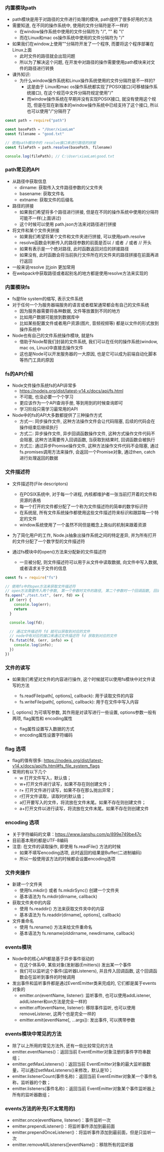 ### 内置模块path
+ path模块是用于对路径的文件进行处理的模块, path提供了很多好用的方法
+ 需要知道, 在不同的操作系统中, 使用的文件分隔符是不一样的
  - 在window操作系统中使用的文件分隔符为 "/", "\" 和 "\\"
  - 而在Linux和mac os操作系统中使用的文件分隔符为 "/"
+ 如果我们在window上使用"\"分隔符开发了一个程序, 而要将这个程序部署在Linux上面
  - 此时文件的路径就会出现问题
  - 所以为了解决这个问题, 在开发中对路径的操作需要使用path模块来对文件的路径进行转换
+ 课外知识:
  - 为什么window操作系统和Linux操作系统使用的文件分隔符是不一样的?
    + 这是由于 Linux和mac os操作系统都实现了POSIX接口(可移植操作系统接口), 在这个规范中文件分隔符规定使用"/"
    + 而window操作系统在早期并没有实现POSIX接口, 就没有使用这个规范, 但是在现在新版本的window操作系统中已经支持了这个接口, 所以也可以使用"/"分隔符了

``` js
const path = require("path")

const basePath = "/User/xiaoLam"
const filename = "good.txt"

// 使用path模块中的 resolve接口来进行路径的拼接
const filePath = path.resolve(basePath, filename)

console.log(filePath); // C:\User\xiaoLam\good.txt
```


### path常见的API
+ 从路径中获取信息
  - dirname: 获取传入文件路径参数的父文件夹
  - basename: 获取文件名
  - extname: 获取文件的后缀名
+ 路径的拼接
  - 如果我们希望将多个路径进行拼接, 但是在不同的操作系统中使用的分隔符可能不一样(上面讲过)
  - 这个时候可以使用 path.json方法来对路径进行拼接
+ 将文件和某个文件夹拼接
  - 如果我们希望将某个文件和文件夹进行拼接, 可以使用path.resolve
  - resolve函数会判断传入的路径参数的前面是否以 / 或者 ./ 或者 // 开头
  - 如果有表示是一个绝对路径, 此时函数返回对应的拼接路径
  - 如果没有, 此时函数会将当前执行文件所在的文件夹的路径拼接在前面再进行返回
+ 一般来说resolve 比join 更加常用
+ 在webpack中获取路径或者起别名的地方都是使用resolve方法来实现的

### 内置模块fs
+ fs是file system的缩写, 表示文件系统
+ 对于任何一个为服务器端服务的语言或者框架通常都会有自己的文件系统
  - 因为服务器需要将各种数据, 文件等放置到不同的地方
  - 比如用户数据可能放到数据库中
  - 比如某些配置文件或者用户资源(图片, 音频视频等) 都是以文件的形式放到操作系统中
+ Node也有自己的文件系统操作模块, 就是fs
  - 借助于Node帮我们封装的文件系统, 我们可以在任何的操作系统(window, mac os, Linux)中直接去操作文件
  - 这也是Node可以开发服务器的一大原因, 也是它可以成为前端自动化脚本等热门工具的原因

### fs的API介绍
+ Node文件操作系统fs的API非常多
  - https://nodejs.org/dist/latest-v14.x/docs/api/fs.html
  - 不可能, 也没必要一个个学习
  - 更应该作为一个API查询手册, 等到用到的时候查询即可
  - 学习阶段只需学习最常用的API
+ Node中的fs的API大多数都提供了三种操作方式
  - 方式一: 同步操作文件, 这种方法操作文件会让代码阻塞, 后续的代码会在操作结束后继续执行
  - 方式二: 异步操作文件, 异步回调函数操作文件, 这种方式操作文件代码不会阻塞, 这种方法需要传入回调函数, 当获取到结果时, 回调函数会被执行
  - 方式三: 通过异步Promise操作文件, 这种方法操作文件代码不会阻塞, 通过fs.promises调用方法来操作, 会返回一个Promise对象, 通过then, catch进行处理返回的数据

### 文件描述符
+ 文件描述符(File descriptors)
  - 在POSIX系统中, 对于每一个进程, 内核都维护者一张当前打开着的文件和资源的表格
  - 每一个打开的文件都分配了一个称为文件描述符的简单的数字标识符
  - 在系统层, 所有文件系统操作都使用这些文件描述符来标识和跟踪每一个特定的文件
  - window系统使用了一个虽然不同但是概念上类似的机制来跟着资源
+ 为了简化用户的工作, Node.js抽象出操作系统之间的特定差异, 并为所有打开的文件分配了一个数字型的文件描述符

+ 通过fs模块中的open()方法来分配新的文件描述符
  - 一旦被分配, 则文件描述符可以用于从文件中读取数据, 向文件中写入数据, 或者请求关于文件的信息

``` js
const fs = require("fs")

// 使用fs中的open方法来获取文件描述符
// open方法需要传入两个参数, 第一个参数时文件的路径, 第二个参数时一个回调函数, 回调函数中的err为错误信息, fd为文件描述符
fs.open("./test.txt", (err, fd) => {
  if (err) {
    console.log(err);
    return
  }

  console.log(fd);

  // 通过文件描述符 fd 就可以获取到对应的文件
  // node中有对应的接口来通过文件描述符 fd 获取到对应的文件
  fs.fstat(fd, (err, info) => {
    console.log(info);
  })
})
```

### 文件的读写
+ 如果我们希望对文件的内容进行操作, 这个时候就可以使用fs模块中对文件读写的方法
  - fs.readFile(path[, options], callback): 用于读取文件的内容
  - fs.writeFile(path[, options], callback): 用于在文件中写入内容

+ [, options] 为可填写参数, 其作用是对读写进行一些设置, options参数一般有两项, flag属性和 encoding属性
  - flag属性设置写入数据的方式
  - encoding属性设置字符编码

### flag 选项
+ flag的值有很多: https://nodejs.org/dist/latest-v14.x/docs/api/fs.html#fs_file_system_flags
+ 常用的有以下几个
  - w 打开文件写入，默认值；
  - w+打开文件进行读写，如果不存在则创建文件；
  - r+ 打开文件进行读写，如果不存在那么抛出异常；
  - r打开文件读取，读取时的默认值；
  - a打开要写入的文件，将流放在文件末尾。如果不存在则创建文件；
  - a+打开文件以进行读写，将流放在文件末尾。如果不存在则创建文件

### encoding 选项
+ 关于字符编码的文章：https://www.jianshu.com/p/899e749be47c
+ 目前基本用的都是UTF-8编码
+ 注意: 在文件的读取操作, 即使用 fs.readFile() 方法的时候
  - 如果不填写encoding选项, 此时返回的结果是Buffer(二进制编码)
  - 所以一般使用该方法的时候都会设置encoding选项


### 文件夹操作
+ 新建一个文件夹
  - 使用fs.mkdir() 或者 fs.mkdirSync() 创建一个文件夹
  - 基本语法为 fs.mkdir(dirname, callback)
+ 获取文件夹中的内容
  - 使用 fs.readdir() 方法来获取文件夹中的内容
  - 基本语法为 fs.readdir(dirname[, options], callback)
+ 文件重命名
  - 使用 fs.rename() 方法来给文件重命名
  - 基本语法为 fs.rename(olddirname, newdirname, callback)

### events模块
+ Node中的核心API都是基于异步事件驱动的
  - 在这个体系中, 某些对象(发射器(Emitters)) 发出某一个事件
  - 我们可以监听这个事件(监听器Listeners), 并且传入回调函数, 这个回调函数会在监听到事件的时候调用
+ 发出事件和监听事件都是通过EventEmitter类来完成的, 它们都是属于events对象的
  - emitter.on(eventName, listener): 监听事件, 也可以使用addListener, addListener和on方法是完全一样的
  - emitter.off(eventName, listener): 移除事件监听, 也可以使用removeListener, 这两个也是完全一样的
  - emitter.emit(eventName[, ...args]): 发出事件, 可以携带参数


### events模块中常见的方法
+ 除了以上所用的常见方法外, 还有一些比较常见的方法
+ emitter.eventNames()：返回当前 EventEmitter对象注册的事件字符串数组；
+ emitter.getMaxListeners()：返回当前 EventEmitter对象的最大监听器数量，可以通过setMaxListeners()来修改，默认是10；
+ emitter.listenerCount(事件名称)：返回当前 EventEmitter对象某一个事件名称，监听器的个数；
+ emitter.listeners(事件名称)：返回当前 EventEmitter对象某个事件监听器上所有的监听器数组；

### events方法的补充(不太常用的)
+ emitter.once(eventName, listener)：事件监听一次
+ emitter.prependListener()：将监听事件添加到最前面
+ emitter.prependOnceListener()：将监听事件添加到最前面，但是只监听一次
+ emitter.removeAllListeners([eventName])：移除所有的监听器